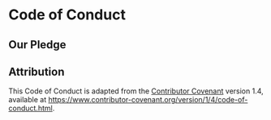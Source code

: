 # Code of Conduct

## Our Pledge

## Attribution

This Code of Conduct is adapted from the [Contributor Covenant](https://www.contributor-covenant.org) version 1.4, available at https://www.contributor-covenant.org/version/1/4/code-of-conduct.html.
